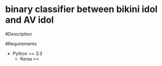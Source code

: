 # binary classifier between bikini idol and AV idol

#Description

#Requirements

- Python >= 3.3
    - Keras >=
